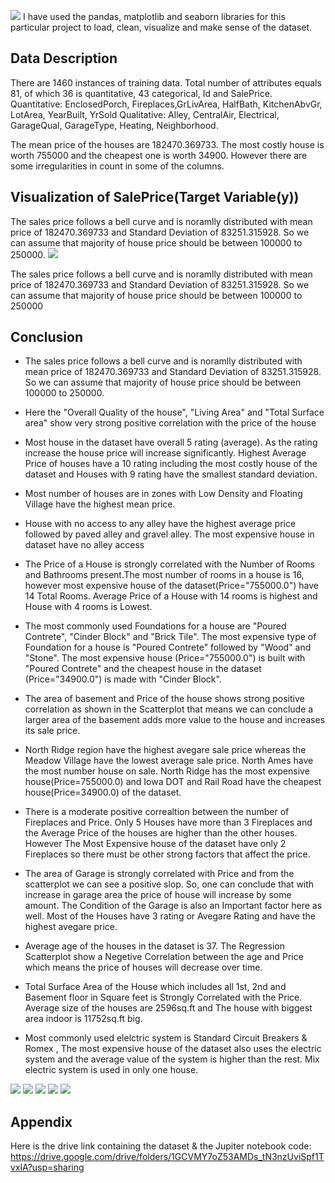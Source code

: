 ![](media/PP-1.jpg)
I have used the pandas, matplotlib and seaborn libraries for this particular project to load, clean, visualize and make sense of the dataset.

## Data Description
There are 1460 instances of training data. Total number of attributes equals 81, of which 36 is quantitative, 43 categorical, Id and SalePrice.
Quantitative: EnclosedPorch, Fireplaces,GrLivArea, HalfBath, KitchenAbvGr, LotArea, YearBuilt, YrSold
Qualitative: Alley, CentralAir, Electrical, GarageQual, GarageType, Heating, Neighborhood.

The mean price of the houses are 182470.369733. The most costly house is worth 755000 and the cheapest one is worth 34900. However there are some irregularities in count in some of the columns.

## Visualization of SalePrice(Target Variable(y))
The sales price follows a bell curve and is noramlly distributed with mean price of 182470.369733 and Standard Deviation of 83251.315928. So we can assume that majority of house price should be between 100000 to 250000.
![](github_media/download.png)

The sales price follows a bell curve and is noramlly distributed with mean price of 182470.369733 and Standard Deviation of 83251.315928. So we can assume that majority of house price should be between 100000 to 250000

## Conclusion
- The sales price follows a bell curve and is noramlly distributed with mean price of 182470.369733 and Standard Deviation of 83251.315928. So we can assume that majority of house price should be between 100000 to 250000.

- Here the "Overall Quality of the house", "Living Area" and "Total Surface area" show very strong positive correlation with the price of the house

- Most house in the dataset have overall 5 rating (average). As the rating increase the house price will increase significantly. Highest Average Price of houses have a 10 rating including the most costly house of the dataset and Houses with 9 rating have the smallest standard deviation.

- Most number of houses are in zones with Low Density and Floating Village have the highest mean price.

- House with no access to any alley have the highest average price followed by paved alley and gravel alley. The most expensive house in dataset have no alley access

- The Price of a House is strongly correlated with the Number of Rooms and Bathrooms present.The most number of rooms in a house is 16, however most expensive house of the dataset(Price="755000.0") have 14 Total Rooms. Average Price of a House with 14 rooms is highest and House with 4 rooms is Lowest.

- The most commonly used Foundations for a house are "Poured Contrete", "Cinder Block" and "Brick Tile". The most expensive type of Foundation for a house is "Poured Contrete" followed by "Wood" and "Stone". The most expensive house (Price="755000.0") is built with "Poured Contrete" and the cheapest house in the dataset (Price="34900.0") is made with "Cinder Block".

- The area of basement and Price of the house shows strong positive correlation as shown in the Scatterplot that means we can conclude a larger area of the basement adds more value to the house and increases its sale price.

- North Ridge region have the highest avegare sale price whereas the Meadow Village have the lowest average sale price. North Ames have the most number house on sale. North Ridge has the most expensive house(Price=755000.0) and Iowa DOT and Rail Road have the cheapest house(Price=34900.0) of the dataset.

- There is a moderate positive correaltion between the number of Fireplaces and Price. Only 5 Houses have more than 3 Fireplaces and the Average Price of the houses are higher than the other houses. However The Most Expensive house of the dataset have only 2 Fireplaces so there must be other strong factors that affect the price.

- The area of Garage is strongly correlated with Price and from the scatterplot we can see a positive slop. So, one can conclude that with increase in garage area the price of house will increase by some amount. The Condition of the Garage is also an Important factor here as well. Most of the Houses have 3 rating or Avegare Rating and have the highest avegare price.

- Average age of the houses in the dataset is 37. The Regression Scatterplot show a Negetive Correlation between the age and Price which means the price of houses will decrease over time.

- Total Surface Area of the House which includes all 1st, 2nd and Basement floor in Square feet is Strongly Correlated with the Price. Average size of the houses are 2596sq.ft and The house with biggest area indoor is 11752sq.ft big.

- Most commonly used elelctric system is Standard Circuit Breakers & Romex , The most expensive house of the dataset also uses the electric system and the average value of the system is higher than the rest. Mix electric system is used in only one house.

![](github_media/corr.png)
![](github_media/1.png)
![](github_media/2.png)
![](github_media/3.png)
![](github_media/4.png)

## Appendix

Here is the drive link containing the dataset & the Jupiter notebook code:
https://drive.google.com/drive/folders/1GCVMY7oZ53AMDs_tN3nzUviSpf1TvxlA?usp=sharing
